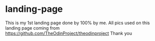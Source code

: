 # landing-page
This is my 1st landing page done by 100% by me.
All pics used on this landing page coming from https://github.com/TheOdinProject/theodinproject
Thank you
